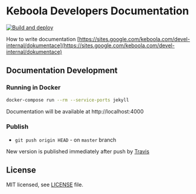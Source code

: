 # Keboola Developers Documentation

[![Build and deploy](https://github.com/keboola/developers-docs/actions/workflows/main.yml/badge.svg)](https://github.com/keboola/developers-docs/actions/workflows/main.yml)

How to write documentation [https://sites.google.com/keboola.com/devel-internal/dokumentace](https://sites.google.com/keboola.com/devel-internal/dokumentace)

## Documentation Development

### Running in Docker

```bash
docker-compose run --rm --service-ports jekyll
```

Documentation will be available at http://localhost:4000

### Publish

* `git push origin HEAD` - on `master` branch

New version is published immediately after push by [Travis](https://travis-ci.org/keboola/developers-docs)

## License

MIT licensed, see [LICENSE](./LICENSE) file.
